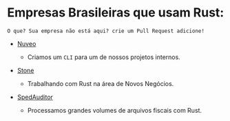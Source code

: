 # Empresas Brasileiras que usam Rust:

    O que? Sua empresa não está aqui? crie um Pull Request adicione!

* [Nuveo](https://www.nuveo.ai)
    * Criamos um `CLI` para um de nossos projetos internos.
    
* [Stone](https://www.stone.com.br)
    * Trabalhando com Rust na área de Novos Negócios.

* [SpedAuditor](https://www.spedauditor.com.br)
    * Processamos grandes volumes de arquivos fiscais com Rust.

